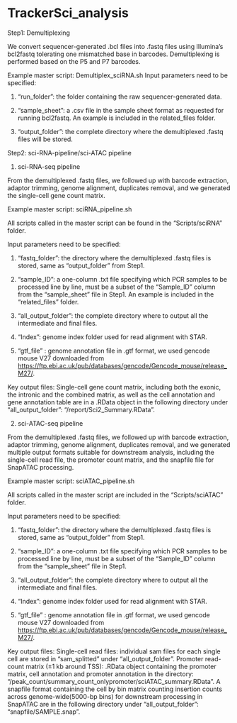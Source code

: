 # TrackerSci_analysis

Step1: Demultiplexing

We convert sequencer-generated .bcl files into .fastq files using Illumina’s bcl2fastq tolerating one mismatched base in barcodes. Demultiplexing is performed based on the P5 and P7 barcodes.

Example master script: Demultiplex_sciRNA.sh
Input parameters need to be specified:	

1. “run_folder”: the folder containing the raw sequencer-generated data. 

2. “sample_sheet”: a .csv file in the sample sheet format as requested for running bcl2fastq. An example is included in the related_files folder.

3. “output_folder”: the complete directory where the demultiplexed .fastq files will be stored.

Step2: sci-RNA-pipeline/sci-ATAC pipeline

1. sci-RNA-seq pipeline

From the demultiplexed .fastq files, we followed up with barcode extraction, adaptor trimming, genome alignment, duplicates removal, and we generated the single-cell gene count matrix.

Example master script: sciRNA_pipeline.sh

All scripts called in the master script can be found in the “Scripts/sciRNA” folder.

Input parameters need to be specified:

1. “fastq_folder”: the directory where the demultiplexed .fastq files is stored, same as “output_folder” from Step1. 

2. “sample_ID”: a one-column .txt file specifying which PCR samples to be processed line by line, must be a subset of the “Sample_ID” column from the “sample_sheet” file in Step1. An example is included in the “related_files” folder.

3. “all_output_folder”: the complete directory where to output all the intermediate and final files.

4. “Index”: genome index folder used for read alignment with STAR.

5. “gtf_file” : genome annotation file in .gtf format, we used gencode mouse V27 downloaded from https://ftp.ebi.ac.uk/pub/databases/gencode/Gencode_mouse/release_M27/.

Key output files:
Single-cell gene count matrix, including both the exonic, the intronic and the combined matrix, as well as the cell annotation and gene annotation table are in a .RData object in the following directory under “all_output_folder”: “/report/Sci2_Summary.RData”.


2. sci-ATAC-seq pipeline

From the demultiplexed .fastq files, we followed up with barcode extraction, adaptor trimming, genome alignment, duplicates removal, and we generated multiple output formats suitable for downstream analysis, including the single-cell read file, the promoter count matrix, and the snapfile file for SnapATAC processing.  

Example master script: sciATAC_pipeline.sh

All scripts called in the master script are included in the “Scripts/sciATAC” folder.

Input parameters need to be specified:

1. “fastq_folder”: the directory where the demultiplexed .fastq files is stored, same as “output_folder” from Step1. 

2. “sample_ID”: a one-column .txt file specifying which PCR samples to be processed line by line, must be a subset of the “Sample_ID” column from the “sample_sheet” file in Step1.

3. “all_output_folder”: the complete directory where to output all the intermediate and final files.

4. “Index”: genome index folder used for read alignment with STAR.

5. “gtf_file” : genome annotation file in .gtf format, we used gencode mouse V27 downloaded from https://ftp.ebi.ac.uk/pub/databases/gencode/Gencode_mouse/release_M27/.

Key output files:
Single-cell read files: individual sam files for each single cell are stored in “sam_splitted” under “all_output_folder”.
Promoter read-count matrix  (±1 kb around TSS): .RData object containing the promoter matrix, cell annotation and promoter annotation in the directory: “/peak_count/summary_count_onlypromoter/sciATAC_summary.RData”.
A snapfile format containing the cell by bin matrix counting insertion counts across genome-wide(5000-bp bins) for downstream processing in SnapATAC are in the following directory under “all_output_folder”: “snapfile/SAMPLE.snap”.
